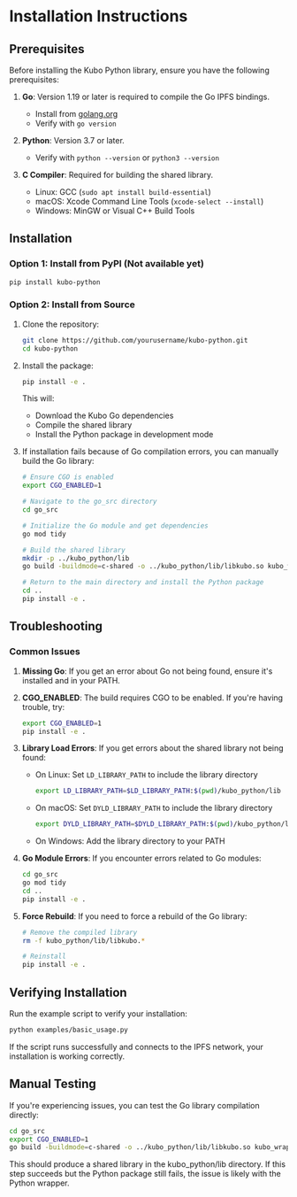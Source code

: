 # Installation Instructions

## Prerequisites

Before installing the Kubo Python library, ensure you have the following prerequisites:

1. **Go**: Version 1.19 or later is required to compile the Go IPFS bindings.
   - Install from [golang.org](https://golang.org/doc/install)
   - Verify with `go version`

2. **Python**: Version 3.7 or later.
   - Verify with `python --version` or `python3 --version`

3. **C Compiler**: Required for building the shared library.
   - Linux: GCC (`sudo apt install build-essential`)
   - macOS: Xcode Command Line Tools (`xcode-select --install`)
   - Windows: MinGW or Visual C++ Build Tools

## Installation

### Option 1: Install from PyPI (Not available yet)

```bash
pip install kubo-python
```

### Option 2: Install from Source

1. Clone the repository:
   ```bash
   git clone https://github.com/yourusername/kubo-python.git
   cd kubo-python
   ```

2. Install the package:
   ```bash
   pip install -e .
   ```

   This will:
   - Download the Kubo Go dependencies
   - Compile the shared library
   - Install the Python package in development mode

3. If installation fails because of Go compilation errors, you can manually build the Go library:
   ```bash
   # Ensure CGO is enabled
   export CGO_ENABLED=1
   
   # Navigate to the go_src directory
   cd go_src
   
   # Initialize the Go module and get dependencies
   go mod tidy
   
   # Build the shared library
   mkdir -p ../kubo_python/lib
   go build -buildmode=c-shared -o ../kubo_python/lib/libkubo.so kubo_wrapper.go
   
   # Return to the main directory and install the Python package
   cd ..
   pip install -e .
   ```

## Troubleshooting

### Common Issues

1. **Missing Go**: If you get an error about Go not being found, ensure it's installed and in your PATH.

2. **CGO_ENABLED**: The build requires CGO to be enabled. If you're having trouble, try:
   ```bash
   export CGO_ENABLED=1
   pip install -e .
   ```

3. **Library Load Errors**: If you get errors about the shared library not being found:
   - On Linux: Set `LD_LIBRARY_PATH` to include the library directory
     ```bash
     export LD_LIBRARY_PATH=$LD_LIBRARY_PATH:$(pwd)/kubo_python/lib
     ```
   - On macOS: Set `DYLD_LIBRARY_PATH` to include the library directory
     ```bash
     export DYLD_LIBRARY_PATH=$DYLD_LIBRARY_PATH:$(pwd)/kubo_python/lib
     ```
   - On Windows: Add the library directory to your PATH

4. **Go Module Errors**: If you encounter errors related to Go modules:
   ```bash
   cd go_src
   go mod tidy
   cd ..
   pip install -e .
   ```

5. **Force Rebuild**: If you need to force a rebuild of the Go library:
   ```bash
   # Remove the compiled library
   rm -f kubo_python/lib/libkubo.*
   
   # Reinstall
   pip install -e .
   ```

## Verifying Installation

Run the example script to verify your installation:

```bash
python examples/basic_usage.py
```

If the script runs successfully and connects to the IPFS network, your installation is working correctly.

## Manual Testing

If you're experiencing issues, you can test the Go library compilation directly:

```bash
cd go_src
export CGO_ENABLED=1
go build -buildmode=c-shared -o ../kubo_python/lib/libkubo.so kubo_wrapper.go
```

This should produce a shared library in the kubo_python/lib directory. If this step succeeds but the Python package still fails, the issue is likely with the Python wrapper.